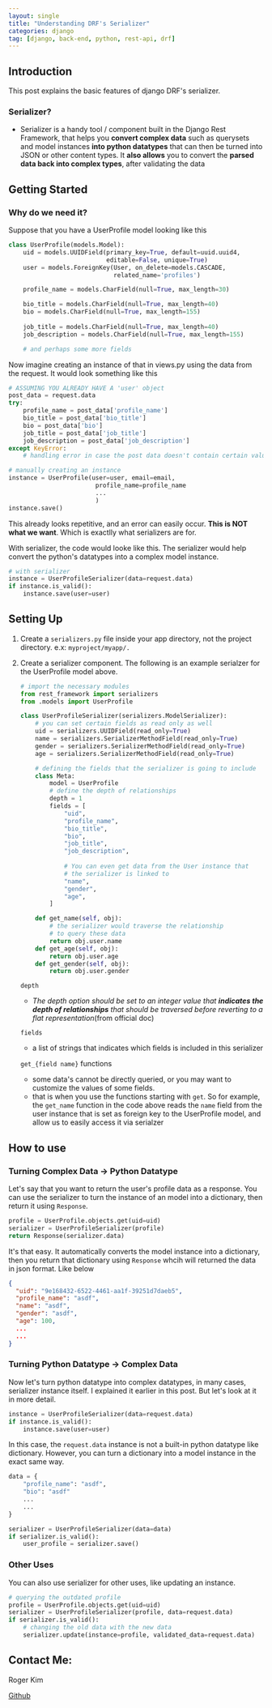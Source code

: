 ```yaml
---
layout: single
title: "Understanding DRF's Serializer"
categories: django
tag: [django, back-end, python, rest-api, drf]
---
```

## Introduction
This post explains the basic features of django DRF's serializer.

### Serializer?
- Serializer is a handy tool / component built in the Django Rest Framework, that helps you **convert complex data** such as querysets and model instances **into python datatypes** that can then be turned into JSON or other content types. It **also allows** you to convert the **parsed data back into complex types**, after validating the data

## Getting Started

### Why do we need it?
Suppose that you have a UserProfile model looking like this
```python
class UserProfile(models.Model):
    uid = models.UUIDField(primary_key=True, default=uuid.uuid4, 
                           editable=False, unique=True)
    user = models.ForeignKey(User, on_delete=models.CASCADE, 
                             related_name='profiles')

    profile_name = models.CharField(null=True, max_length=30)

    bio_title = models.CharField(null=True, max_length=40)
    bio = models.CharField(null=True, max_length=155)
    
    job_title = models.CharField(null=True, max_length=40)
    job_description = models.CharField(null=True, max_length=155)

    # and perhaps some more fields
```
Now imagine creating an instance of that in views.py using the data from the request. It would look something like this
```python
# ASSUMING YOU ALREADY HAVE A 'user' object
post_data = request.data
try:
    profile_name = post_data['profile_name']
    bio_title = post_data['bio_title']
    bio = post_data['bio']
    job_title = post_data['job_title']
    job_description = post_data['job_description']
except KeyError:
    # handling error in case the post data doesn't contain certain values

# manually creating an instance
instance = UserProfile(user=user, email=email, 
                        profile_name=profile_name 
                        ...
                        )
instance.save()
```
This already looks repetitive, and an error can easily occur. **This is NOT what we want**. Which is exactlly what serializers are for.

With serializer, the code would looke like this. The serializer would help convert the python's datatypes into a complex model instance.

```python
# with serializer
instance = UserProfileSerializer(data=request.data)
if instance.is_valid():
    instance.save(user=user)
```

## Setting Up
1. Create a `serializers.py` file inside your app directory, not the project directory. e.x: `myproject/myapp/.`
2. Create a serializer component. The following is an example serialzer for the UserProfile model above.
    ```python
    # import the necessary modules
    from rest_framework import serializers
    from .models import UserProfile

    class UserProfileSerializer(serializers.ModelSerializer):
        # you can set certain fields as read only as well
        uid = serializers.UUIDField(read_only=True)
        name = serializers.SerializerMethodField(read_only=True)
        gender = serializers.SerializerMethodField(read_only=True)
        age = serializers.SerializerMethodField(read_only=True)

        # defining the fields that the serializer is going to include
        class Meta:
            model = UserProfile
            # define the depth of relationships
            depth = 1
            fields = [   
                "uid", 
                "profile_name", 
                "bio_title",
                "bio", 
                "job_title",
                "job_description",
                
                # You can even get data from the User instance that
                # the serializer is linked to
                "name",
                "gender",
                "age", 
            ]

        def get_name(self, obj):
            # the serializer would traverse the relationship 
            # to query these data
            return obj.user.name
        def get_age(self, obj):
            return obj.user.age
        def get_gender(self, obj):
            return obj.user.gender
    ```
    `depth`
    - _The depth option should be set to an integer value that **indicates the depth of relationships** that should be traversed before reverting to a flat representation_(from official doc)
    
    `fields`
    - a list of strings that indicates which fields is included in this serializer

     `get_{field name}` functions
    - some data's cannot be directly queried, or you may want to customize the values of some fields.
    - that is when you use the functions starting with `get`. So for example, the `get_name` function in the code above reads the `name` field from the user instance that is set as foreign key to the UserProfile model, and allow us to easily access it via serialzer

## How to use
### Turning Complex Data -> Python Datatype
Let's say that you want to return the user's profile data as a response. You can use the serializer to turn the instance of an model into a dictionary, then return it using `Response`.
```python
profile = UserProfile.objects.get(uid=uid)
serializer = UserProfileSerializer(profile)
return Response(serializer.data)
```
It's that easy. It automatically converts the model instance into a dictionary, then you return that dictionary using `Response` whcih will returned the data in json format. Like below
```json
{
  "uid": "9e168432-6522-4461-aa1f-39251d7daeb5",
  "profile_name": "asdf",
  "name": "asdf",
  "gender": "asdf",
  "age": 100,
  ...  
  ...
}
```

### Turning Python Datatype -> Complex Data
Now let's turn python datatype into complex datatypes, in many cases, serializer instance itself. I explained it earlier in this post. But let's look at it in more detail.
```python
instance = UserProfileSerializer(data=request.data)
if instance.is_valid():
    instance.save(user=user)
```
In this case, the `request.data` instance is not a built-in python datatype like dictionary. However, you can turn a dictionary into a model instance in the exact same way.
```python
data = {
    "profile_name": "asdf",
    "bio": "asdf"
    ...
    ...
}

serializer = UserProfileSerializer(data=data)
if serializer.is_valid():
    user_profile = serializer.save()
```

### Other Uses
You can also use serializer for other uses, like updating an instance.
```python
# querying the outdated profile
profile = UserProfile.objects.get(uid=uid)
serializer = UserProfileSerializer(profile, data=request.data)
if serializer.is_valid():
    # changing the old data with the new data
    serializer.update(instance=profile, validated_data=request.data)
```

## Contact Me:
Roger Kim

[Github](https://github.com/kmsrogerkim)


